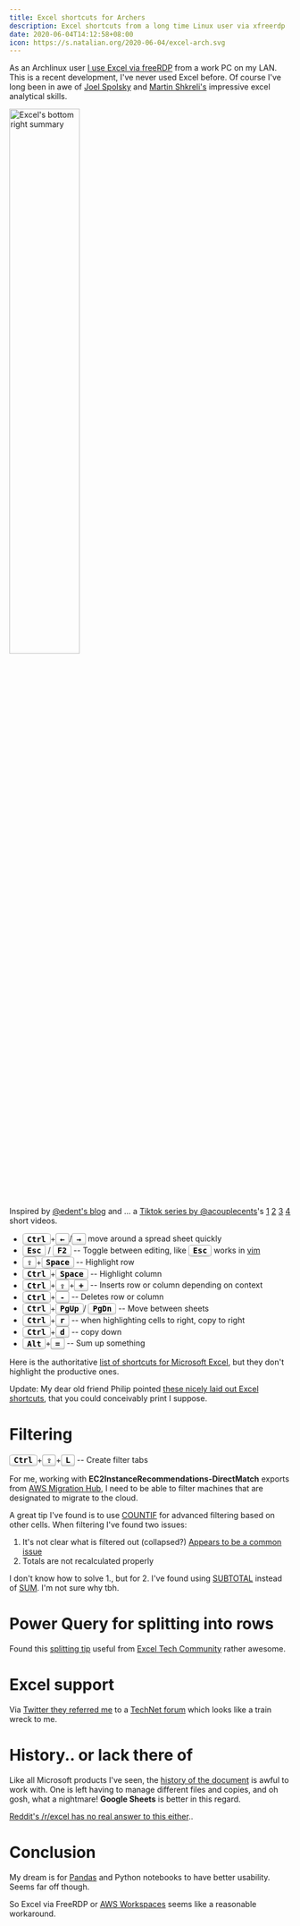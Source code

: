 ```yaml
---
title: Excel shortcuts for Archers
description: Excel shortcuts from a long time Linux user via xfreerdp
date: 2020-06-04T14:12:58+08:00
icon: https://s.natalian.org/2020-06-04/excel-arch.svg
---
```


As an Archlinux user [I use Excel via
freeRDP](https://www.youtube.com/watch?v=uXjBdpYj-ZY) from a work PC on my LAN. This is a recent development, I've never used Excel before. Of course I've long been in awe of [Joel Spolsky](https://www.joelonsoftware.com/about-me/) and [Martin Shkreli's](https://www.youtube.com/watch?v=poyf3Cnb-MQ) impressive excel analytical skills.

<img width="50%" src="https://s.natalian.org/2020-06-04/selected-excel.png" alt="Excel's bottom right summary">

<style>
/* https://shkspr.mobi/blog/2020/05/better-keyboard-buttons-in-html/ */
kbd {
    border: .1em solid #aaa;
    border-radius: 15%;
    display: inline-block;
    padding: .1em .5em;
    background: linear-gradient(180deg, #fff, #fff, #fff, #ddd);
    user-select: none;
    cursor: pointer;
    color: #000;
    font-weight: bold;
}
kbd:hover {
    background: linear-gradient(0deg, #fff, #fff, #fff, #ddd);
}
</style>

Inspired by [@edent's blog](https://shkspr.mobi/blog/2020/05/better-keyboard-buttons-in-html/) and ... a [Tiktok series by @acouplecents](https://www.tiktok.com/@acouplecents)'s [1](https://www.tiktok.com/@acouplecents/video/6819380884333006086) [2](https://www.tiktok.com/@acouplecents/video/6821158756852813062) [3](https://www.tiktok.com/@acouplecents/video/6827655218629463301) [4](https://www.tiktok.com/@acouplecents/video/6827903955343887622) short videos.

* <kbd>Ctrl</kbd>+<kbd>&larr;</kbd>/<kbd>&rarr;</kbd> move around a spread sheet quickly
* <kbd>Esc</kbd> / <kbd>F2</kbd> -- Toggle between editing, like <kbd>Esc</kbd> works in [vim](https://www.vim.org/)
* <kbd>⇪</kbd>+<kbd>Space</kbd> -- Highlight row
* <kbd>Ctrl</kbd>+<kbd>Space</kbd> -- Highlight column
* <kbd>Ctrl</kbd>+<kbd>⇪</kbd>+<kbd>+</kbd> -- Inserts row or column depending on context
* <kbd>Ctrl</kbd>+<kbd>-</kbd> -- Deletes row or column
* <kbd>Ctrl</kbd>+<kbd>PgUp</kbd>/ <kbd>PgDn</kbd> -- Move between sheets
* <kbd>Ctrl</kbd>+<kbd>r</kbd> -- when highlighting cells to right, copy to right
* <kbd>Ctrl</kbd>+<kbd>d</kbd> -- copy down
* <kbd>Alt</kbd>+<kbd>=</kbd> -- Sum up something

Here is the authoritative [list of shortcuts for Microsoft Excel](https://support.office.com/en-us/article/keyboard-shortcuts-in-excel-1798d9d5-842a-42b8-9c99-9b7213f0040f), but they don't highlight the productive ones.

Update: My dear old friend Philip pointed [these nicely laid out Excel shortcuts](https://exceljet.net/keyboard-shortcuts), that you could conceivably print I suppose.

# Filtering

<kbd>Ctrl</kbd>+<kbd>⇪</kbd>+<kbd>L</kbd> -- Create filter tabs

For me, working with **EC2InstanceRecommendations-DirectMatch** exports from [AWS
Migration Hub](https://aws.amazon.com/migration-hub/), I need to be able to
filter machines that are designated to migrate to the cloud.

A great tip I've found is to use [COUNTIF](https://www.extendoffice.com/documents/excel/3694-excel-filter-based-on-another-sheet.html) for advanced filtering based on other cells. When filtering I've found two issues:

1. It's not clear what is filtered out (collapsed?) [Appears to be a common issue](https://www.reddit.com/r/excel/comments/gwexnr/how_can_i_be_made_better_aware_of_filtered_rows/fsuitde/)
2. Totals are not recalculated properly

I don't know how to solve 1., but for 2. I've found using [SUBTOTAL](https://support.office.com/en-us/article/subtotal-function-7b027003-f060-4ade-9040-e478765b9939) instead of [SUM](https://support.microsoft.com/en-us/office/sum-function-043e1c7d-7726-4e80-8f32-07b23e057f89). I'm not sure why tbh.

# Power Query for splitting into rows

Found this [splitting tip](https://s.natalian.org/2020-07-02/PivotTable_PQ.mp4) useful from [Excel Tech Community](https://techcommunity.microsoft.com/t5/excel/split-a-column/m-p/1493909) rather awesome.

# Excel support

Via [Twitter they referred me](https://twitter.com/msexcel/status/1268209786987974661) to a [TechNet forum](https://social.technet.microsoft.com/Forums/en-US/home?category=&forum=&filter=&sort=relevancedesc&brandIgnore=true&searchTerm=excel+filtering) which looks like a train wreck to me.

# History.. or lack there of

Like all Microsoft products I've seen, the [history of the
document](https://s.natalian.org/2020-06-04/diff-excel.mp4) is awful to work
with. One is left having to manage different files and copies, and oh gosh,
what a nightmare! **Google Sheets** is better in this regard.

[Reddit's /r/excel has no real answer to this either](https://www.reddit.com/r/excel/comments/gwvpgc/excel_version_history_appears_unusable_is_there_a/fsyctrx/)..

# Conclusion

My dream is for [Pandas](https://pandas.pydata.org/) and Python notebooks to
have better usability. Seems far off though.

So Excel via FreeRDP or [AWS Workspaces](https://aws.amazon.com/workspaces/) seems like a reasonable workaround.
